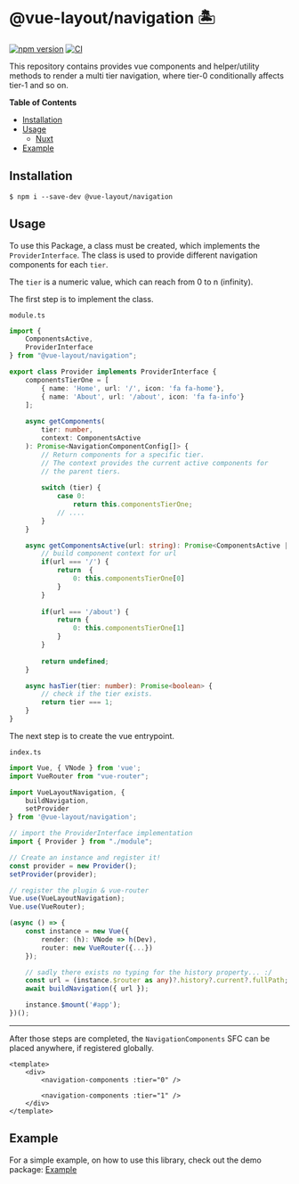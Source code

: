# @vue-layout/navigation 🏝

[![npm version](https://badge.fury.io/js/@vue-layout%2Fnavigation.svg)](https://badge.fury.io/js/@vue-layout%2Fnavigation)
[![CI](https://github.com/Tada5hi/vue-layout/actions/workflows/main.yml/badge.svg)](https://github.com/Tada5hi/vue-layout/actions/workflows/main.yml)

This repository contains provides vue components and helper/utility methods to
render a multi tier navigation, where tier-0 conditionally affects tier-1 and so on.

**Table of Contents**

- [Installation](#installation)
- [Usage](#usage)
  - [Nuxt](#nuxt)
- [Example](#example)

## Installation

```
$ npm i --save-dev @vue-layout/navigation
```

## Usage

To use this Package, a class must be created, which implements the `ProviderInterface`.
The class is used to provide different navigation components for each `tier`.

The `tier` is a numeric value, which can reach from 0 to n (infinity).

The first step is to implement the class.

`module.ts`

```typescript
import {
    ComponentsActive,
    ProviderInterface 
} from "@vue-layout/navigation";

export class Provider implements ProviderInterface {
    componentsTierOne = [
        { name: 'Home', url: '/', icon: 'fa fa-home'},
        { name: 'About', url: '/about', icon: 'fa fa-info'}
    ];
    
    async getComponents(
        tier: number,
        context: ComponentsActive
    ): Promise<NavigationComponentConfig[]> {
        // Return components for a specific tier.
        // The context provides the current active components for
        // the parent tiers.
        
        switch (tier) {
            case 0:
                return this.componentsTierOne;
            // ....
        }
    }

    async getComponentsActive(url: string): Promise<ComponentsActive | undefined> {
        // build component context for url
        if(url === '/') {
            return  {
                0: this.componentsTierOne[0]
            }
        }
        
        if(url === '/about') {
            return {
                0: this.componentsTierOne[1]
            }
        }
        
        return undefined;
    }

    async hasTier(tier: number): Promise<boolean> {
        // check if the tier exists.
        return tier === 1;
    }
}
```

The next step is to create the vue entrypoint. 

`index.ts`

```typescript
import Vue, { VNode } from 'vue';
import VueRouter from "vue-router";

import VueLayoutNavigation, { 
    buildNavigation,
    setProvider
} from '@vue-layout/navigation';

// import the ProviderInterface implementation
import { Provider } from "./module";

// Create an instance and register it!
const provider = new Provider();
setProvider(provider);

// register the plugin & vue-router
Vue.use(VueLayoutNavigation);
Vue.use(VueRouter);

(async () => {
    const instance = new Vue({
        render: (h): VNode => h(Dev),
        router: new VueRouter({...})
    });

    // sadly there exists no typing for the history property... :/
    const url = (instance.$router as any)?.history?.current?.fullPath;
    await buildNavigation({ url });

    instance.$mount('#app');
})();
```

--- 

After those steps are completed, the `NavigationComponents` SFC can be placed anywhere, if registered globally.

```vue
<template>
    <div>
        <navigation-components :tier="0" />
        
        <navigation-components :tier="1" />
    </div>
</template>
```

## Example

For a simple example, on how to use this library, check out the demo package:
[Example](https://github.com/tada5hi/vue-layout/tree/master/packages/navigation-demo)
